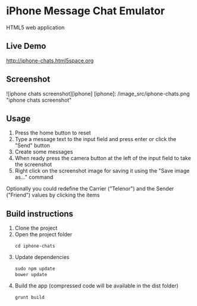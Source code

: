 # iPhone Message Chat Emulator

HTML5 web application

## Live Demo

http://iphone-chats.html5space.org

## Screenshot
![iphone chats screenshot][iphone]
[iphone]: /image_src/iphone-chats.png "iphone chats screenshot"

## Usage
1. Press the home button to reset
2. Type a message text to the input field and press enter or click the "Send" button
3. Create some messages
4. When ready press the camera button at the left of the input field to take the screenshot
5. Right click on the screenshot image for saving it using the "Save image as..." command

Optionally you could redefine the Carrier ("Telenor") and the Sender ("Friend") values by clicking the items

## Build instructions
1. Clone the project
2. Open the project folder
    ```
    cd iphone-chats
    ```
3. Update dependencies
    ```
    sudo npm update
    bower update
    ```
4. Build the app (compressed code will be available in the dist folder)
    ```
    grunt build
    ```